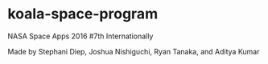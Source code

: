 # koala-space-program
NASA Space Apps 2016 #7th Internationally

Made by Stephani Diep, Joshua Nishiguchi, Ryan Tanaka, and Aditya Kumar
